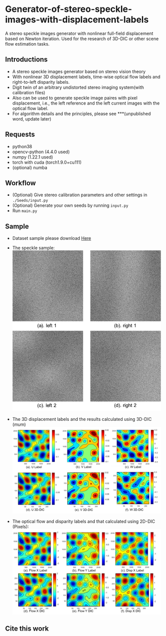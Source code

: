 # Generator-of-stereo-speckle-images-with-displacement-labels
A stereo speckle images generator with nonlinear full-field displacement based on Newton iteration. Used for the research of 3D-DIC or other scene flow estimation tasks.

## Introductions
- A stereo speckle images generator based on stereo vision theory
- With nonlinear 3D displacement labels, time-wise optical flow labels and right-to-left disparity labels.
- Digit twin of an arbitrary undistorted stereo imaging system(with calibration files)
- Also can be used to generate speckle image paires with pixel displacement, i.e., the left reference and the left current images with the optical flow label.
- For algorithm details and the principles, please see ***(unpublished word, update later)

## Requests
- python38
- opencv-python (4.4.0 used)
- numpy (1.22.1 used)
- torch with cuda (torch1.9.0+cu111)
- (optional) numba

## Workflow
* (Optional) Give stereo calibration parameters and other settings in ```./Seeds/input.py```
* (Optional) Generate your own seeds by running ```input.py```
* Run ```main.py```

## Sample
- Dataset sample please download [Here](https://drive.google.com/drive/folders/1vhRsQilTJcGXLwSiknJA7hgsFPOIXPo_?usp=sharing)

- The speckle sample:
![The speckle images](/imgs/speckle_images.png)

- The 3D displacement labels and the results calculated using 3D-DIC ($mu$m)
![The 3D displacement labels and the results calculated using 3D-DIC](/imgs/UVW.png)

- The optical flow and disparity labels and that calculated using 2D-DIC (Pixels):
![The optical flow and disparity labels and that calculated using 2D-DIC](/imgs/flow_disparity.png)


## Cite this work

